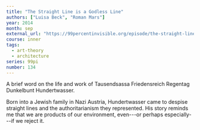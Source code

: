 ```yaml
---
title: "The Straight Line is a Godless Line"
authors: ["Luisa Beck", "Roman Mars"]
year: 2014
month: sep
external_url: "https://99percentinvisible.org/episode/the-straight-line-is-a-godless-line/"
course: inner
tags:
  - art-theory
  - architecture
series: 99pi
number: 134
---
```


A brief word on the life and work of Tausendsassa Friedensreich Regentag Dunkelbunt Hundertwasser.

Born into a Jewish family in Nazi Austria, Hundertwasser came to despise  straight lines and the authoritarianism they represented. His story reminds me that we are products of our environment, even---or perhaps especially---if we reject it.

